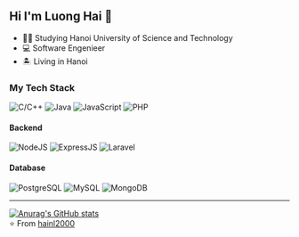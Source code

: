## Hi I'm Luong Hai :dragon_face:

<!-- ![Gaboso](https://github.com/Gaboso/Gaboso/blob/master/github_cover.png "Gaboso") -->
- 👨‍🎓 Studying Hanoi University of Science and Technology 
- :computer: Software Engenieer 
- :desert_island: Living in Hanoi

### My Tech Stack

![C/C++](https://img.shields.io/badge/C-00599C?style=for-the-badge&logo=c&logoColor=white)
![Java](https://img.shields.io/badge/Java-ED8B00?style=for-the-badge&logo=java&logoColor=white)
![JavaScript](https://img.shields.io/badge/JavaScript-F7DF1E?style=for-the-badge&logo=javascript&logoColor=black)
![PHP](https://img.shields.io/badge/PHP-777BB4?style=for-the-badge&logo=php&logoColor=white)
#### Backend
![NodeJS](https://img.shields.io/badge/Node.js-43853D?style=for-the-badge&logo=node.js&logoColor=white)
![ExpressJS](https://img.shields.io/badge/Express.js-404D59?style=for-the-badge)
![Laravel](https://img.shields.io/badge/Laravel-FF2D20?style=for-the-badge&logo=laravel&logoColor=white)
#### Database
![PostgreSQL](https://img.shields.io/badge/PostgreSQL-316192?style=for-the-badge&logo=postgresql&logoColor=white)
![MySQL](https://img.shields.io/badge/MySQL-00000F?style=for-the-badge&logo=mysql&logoColor=white)
![MongoDB](https://img.shields.io/badge/MongoDB-4EA94B?style=for-the-badge&logo=mongodb&logoColor=white)



---
[![Anurag's GitHub stats](https://github-readme-stats.vercel.app/api?username=hainl2000&theme=discord_old_blurple)](https://github.com/anuraghazra/github-readme-stats)
</br>
⭐️ From [hainl2000](https://github.com/hainl2000)
